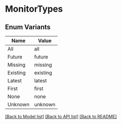 # MonitorTypes

## Enum Variants

| Name | Value |
|---- | -----|
| All | all |
| Future | future |
| Missing | missing |
| Existing | existing |
| Latest | latest |
| First | first |
| None | none |
| Unknown | unknown |


[[Back to Model list]](../README.md#documentation-for-models) [[Back to API list]](../README.md#documentation-for-api-endpoints) [[Back to README]](../README.md)


